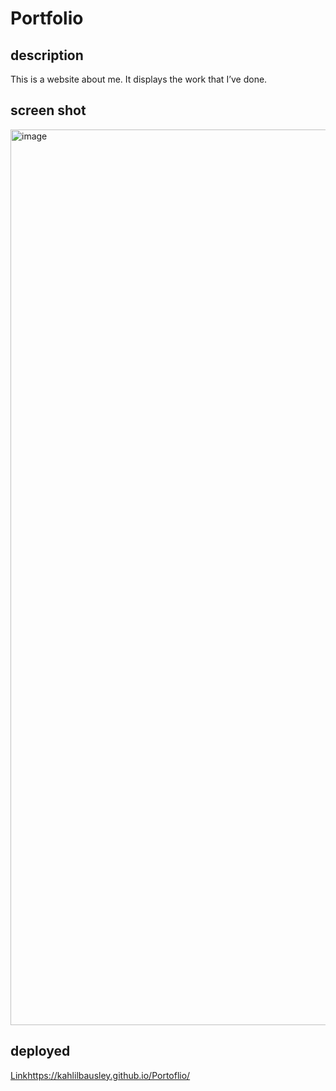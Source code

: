 # Portfolio

## description
This is a website about me. It displays the work that I’ve done. 

## screen shot
<img width="1433" alt="image" src="https://github.com/kahlilbausley/Portoflio/assets/42008951/67cc881c-5ba9-4098-8508-a9b2c70836fa">

## deployed
[Link](https://kahlilbausley.github.io/Portoflio/)https://kahlilbausley.github.io/Portoflio/ 
